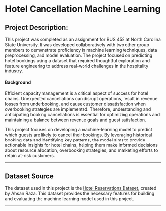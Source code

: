 # Hotel Cancellation Machine Learning

## Project Description:

This project was completed as an assignment for BUS 458 at North Carolina State University. It was developed collaboratively with two other group members to demonstrate proficiency in machine learning techniques, data preprocessing, and model evaluation. The project focused on predicting hotel bookings using a dataset that required thoughtful exploration and feature engineering to address real-world challenges in the hospitality industry.

#### **Background**
Efficient capacity management is a critical aspect of success for hotel chains. Unexpected cancellations can disrupt operations, result in revenue losses from underbooking, and cause customer dissatisfaction when overbooking strategies are implemented. Therefore, understanding and anticipating booking cancellations is essential for optimizing operations and maintaining a balance between revenue goals and guest satisfaction.

This project focuses on developing a machine-learning model to predict which guests are likely to cancel their bookings. By leveraging historical booking data and identifying key patterns, the model aims to provide actionable insights for hotel chains, helping them make informed decisions about resource allocation, overbooking strategies, and marketing efforts to retain at-risk customers.

---
## Dataset Source

The dataset used in this project is the [Hotel Reservations Dataset](https://www.kaggle.com/datasets/ahsan81/hotel-reservations-classification-dataset), created by Ahsan Raza. This dataset provides the necessary features for building and evaluating the machine learning model used in this project.

---
